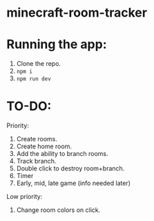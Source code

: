 # minecraft-room-tracker

# Running the app:

1. Clone the repo.
2. `npm i`
3. `npm run dev`

# TO-DO:

Priority:
1. Create rooms.
2. Create home room.
3. Add the ability to branch rooms.
4. Track branch.
5. Double click to destroy room+branch.
6. Timer
7. Early, mid, late game (info needed later)

Low priority:
1. Change room colors on click.
